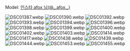 ﻿---
dddd: 2024-09-21 부코 토
nickname: afox
sns_type: insta
sns_id: _.afox._
---

<a name="_.afox._"></a>
Model: <a href="https://www.instagram.com/_.afox._" target="_blank">인스타 afox 님(@\_.afox.\_)</a>

![DSC01387.webp](/assets/img/2024/09-21/afox/DSC01387.webp)
![DSC01390.webp](/assets/img/2024/09-21/afox/DSC01390.webp)
![DSC01392.webp](/assets/img/2024/09-21/afox/DSC01392.webp)
![DSC01393.webp](/assets/img/2024/09-21/afox/DSC01393.webp)
![DSC01394.webp](/assets/img/2024/09-21/afox/DSC01394.webp)
![DSC01396.webp](/assets/img/2024/09-21/afox/DSC01396.webp)
![DSC01398.webp](/assets/img/2024/09-21/afox/DSC01398.webp)
![DSC01399.webp](/assets/img/2024/09-21/afox/DSC01399.webp)
![DSC01400.webp](/assets/img/2024/09-21/afox/DSC01400.webp)
![DSC01402.webp](/assets/img/2024/09-21/afox/DSC01402.webp)
![DSC01403.webp](/assets/img/2024/09-21/afox/DSC01403.webp)
![DSC01414.webp](/assets/img/2024/09-21/afox/DSC01414.webp)
![DSC01417.webp](/assets/img/2024/09-21/afox/DSC01417.webp)
![DSC01438.webp](/assets/img/2024/09-21/afox/DSC01438.webp)
![DSC01439.webp](/assets/img/2024/09-21/afox/DSC01439.webp)
![DSC01444.webp](/assets/img/2024/09-21/afox/DSC01444.webp)
![DSC01453.webp](/assets/img/2024/09-21/afox/DSC01453.webp)
![DSC01455.webp](/assets/img/2024/09-21/afox/DSC01455.webp)